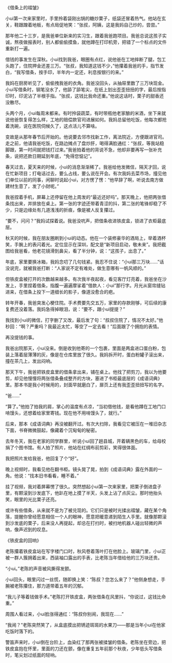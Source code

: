 《借条上的褶皱》

小ui第一次来家里时，手里拎着袋刚出锅的糖炒栗子，纸袋还冒着热气。他站在玄关，鞋跟蹭着地板，有点局促地笑：“张叔，阿姨，这是我妈自己炒的，尝尝。”

那年他二十三岁，是我爸单位新来的实习生，跟着我爸跑项目。我爸总说这孩子实诚，熬夜做报表时，别人都偷偷摸鱼，就他蹲在打印机旁，把错了一个标点的文件重新打一遍。

借钱的事发生在深秋。小ui找到我爸，眼圈有点红，说他爸在工地摔断了腿，包工头跑了，住院押金还差三万。“张叔，我知道这钱不少，”他攥着我爸的手，指节发白，“我写借条，按手印，半年内一定还，利息按银行的来。”

我妈在厨房听见了，偷偷拽我爸的衣角。我爸没回头，从抽屉里数了三万块现金。小ui写借条时，钢笔没水了，他舔了舔笔尖，在纸上划出歪歪扭扭的字，最后按指印时，印泥沾了半根手指。“张叔，这钱比我命还重。”他说这话时，栗子的甜香还没散尽。

头两个月，小ui每周末都来。有时拎袋蔬菜，有时带瓶他老家酿的米酒，坐下来就说他爸恢复得怎么样，工地的赔偿款官司进展如何。我妈总留他吃饭，他每次都抢着洗碗，说在医院伺候久了，这点活儿不算啥。

变故是从那年春节后开始的。他说要去邻市找新工作，离法院近，方便跟进官司。走之前，他请我爸吃饭，在路边摊点了盘炒肝，喝得满脸通红：“张叔，等我站稳脚跟，第一时间就把钱打过来。”我爸拍着他的背说不急，他却非要再写一张补充条，说把还款日期延到年底，“免得您惦记”。

春天过去，夏天来的时候，小ui的消息渐渐稀了。我爸给他发微信，隔天才回，说在忙新项目；打电话过去，要么占线，要么说在开会。有次我妈去菜市场，撞见他们单位以前的同事，闲聊时说起小ui，对方愣了愣：“他早辞了啊，听说去南方做建材生意了，发了小财呢。”

我爸捏着手机，屏幕上还停留在他上周发的“最近还好吗”。那天晚上，他把两张借条找出来，并排放在桌上。第一张的字迹还带着青涩的抖，第二张的笔锋却稳了不少，只是边缘处有几道浅浅的折痕，像是被人反复攥过。

“要不，问问？”我妈试探着说。我爸没吭声，把借条收进铁皮盒，锁进了衣柜最底层。

秋天的时候，我在朋友圈刷到小ui的动态。他在一个装修豪华的酒局上，举着酒杯笑，手腕上的表闪着光。定位显示在深圳，配文是“新项目启动，敬未来”。我把截图给我爸看，他老花镜滑到鼻尖，看了半分钟，说：“这孩子，出息了。”

年底，家里要换冰箱，我妈念叨了几句钱紧。我忍不住说：“小ui那三万块……”话没说完，就被我爸打断：“人家说不定有难处，做生意哪有一帆风顺的。”

但铁皮盒被打开的次数越来越多。有次我半夜起夜，看见客厅灯亮着，我爸坐在沙发上，手里捏着借条，指腹一遍遍摩挲着“借款人：小ui”那行字。月光从窗帘缝钻进来，在借条上投下一道细长的影子，像道没愈合的疤。

转年开春，我爸突发心梗住院。手术费要先交五万，家里的存款刚够，可后续的康复费还没着落。我妈急得掉眼泪，说：“要不，跟小ui提提？”

我找到小ui的微信，打字删了又改，最后发了句：“叔叔住院了，情况不太好。”他秒回：“啊？严重吗？我最近太忙，等空了一定去看！”后面跟了个拥抱的表情。

再没提钱的事。

我爸出院那天，小ui没来。倒是收到他寄的一个包裹，里面是两盒进口蛋白粉，包装上落着层薄薄的灰，像是在仓库里放了很久。我妈拆开时，蛋白粉罐子滚出来，撞在茶几上，发出闷响。

那天下午，我爸把铁皮盒里的借条拿出来，铺在桌上。他找了把剪刀，我以为他要剪，却见他慢慢将两张借条叠成整齐的方块，塞进了书柜最底层的《成语词典》里。那本书是我小时候用的，封面早就磨白了，扉页上还有我歪歪扭扭写的名字。

“爸……”

“算了。”他拍了拍我的肩，掌心的温度有点凉，“当初借他钱，是看他蹲在工地门口啃馒头，还想着给家里寄钱。现在他不用啃馒头了，就行。”

后来，那本《成语词典》再没被翻开过。有次大扫除，我看见它被压在一堆旧杂志下面，书脊微微鼓起，像藏着个沉甸甸的秘密。

去年冬天，我在老家的同学群里，听说小ui回了趟县城，开着辆黑色的车，给母校捐了个图书馆。有人拍了照片，他站在红绸布前剪彩，笑得很体面。

我把照片发给我爸，他回复了个“好”。

晚上视频时，我看见他在翻书柜。镜头晃了晃，拍到《成语词典》露在外面的一角。他说：“找本旧书看看，睡不着。”

挂了视频，我对着屏幕愣了很久。突然想起小ui第一次来家里，把栗子倒进盘子里，有颗滚到沙发底下，他趴在地上摸了半天，头发上沾了点灰尘。那时他抬头笑，眼里的光比栗子还亮。

或许有些借条，从来就不是为了被兑现的。它们只是被时光揉出褶皱，藏在某个角落，提醒你曾经愿意相信一个人的眼神，愿意把暖意递到陌生人手里。就像那颗滚到沙发底的栗子，后来没人再提起，却总在打扫时，被扫地机器人碰出轻微的声响，像声迟到的叹息。

《铁皮盒的回响》

老陈攥着铁皮盒站在写字楼门口时，秋风卷着落叶打在他脸上。玻璃门里，小ui正被一群人簇拥着出来，西装袖口露出的手表，比老陈当年借给他的三万块还贵。

“小ui。”老陈的声音被风撕得发颤。

小ui回头，眼里闪过一丝慌，随即换上笑：“陈叔？您怎么来了？”他侧身想走，手腕被老陈攥住，那力道带着五年的沉郁。

“我儿子等着钱做手术。”老陈打开铁皮盒，两张借条在风里抖，“你说过，这钱比命重。”

周围人看过来，小ui脸涨得通红：“陈叔你别闹，我现在……”

“我闹？”老陈突然笑了，从盒底摸出把锈迹斑斑的水果刀——那是当年小ui在他家吃饭时落下的。

警笛声来时，小ui倒在台阶上，血染红了那两张被揉皱的借条。老陈坐在旁边，把铁皮盒抱在怀里，里面的刀还在颤，像在重复五年前那个秋夜，少年低头写借条时，笔尖划过纸面的轻响。